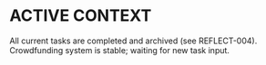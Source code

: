 # ACTIVE CONTEXT

All current tasks are completed and archived (see REFLECT-004).  
Crowdfunding system is stable; waiting for new task input.
